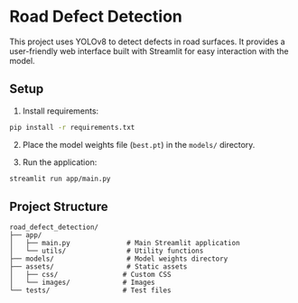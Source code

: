 # Road Defect Detection

This project uses YOLOv8 to detect defects in road surfaces. It provides a user-friendly web interface built with Streamlit for easy interaction with the model.

## Setup

1. Install requirements:
```bash
pip install -r requirements.txt
```

2. Place the model weights file (`best.pt`) in the `models/` directory.

3. Run the application:
```bash
streamlit run app/main.py
```

## Project Structure

```
road_defect_detection/
├── app/
│   ├── main.py              # Main Streamlit application
│   └── utils/               # Utility functions
├── models/                  # Model weights directory
├── assets/                  # Static assets
│   ├── css/                # Custom CSS
│   └── images/             # Images
└── tests/                  # Test files
```
